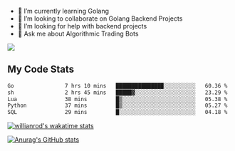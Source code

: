 
- 🌱 I’m currently learning Golang
- 👯 I’m looking to collaborate on Golang Backend Projects
- 🤔 I’m looking for help with backend projects
- 💬 Ask me about Algorithmic Trading Bots

![](https://github-profile-trophy.vercel.app/?username=kevinbarrero)

## My Code Stats

<!--START_SECTION:waka-->

```txt
Go                7 hrs 10 mins   ███████████████░░░░░░░░░░   60.36 %
sh                2 hrs 45 mins   █████▓░░░░░░░░░░░░░░░░░░░   23.29 %
Lua               38 mins         █▒░░░░░░░░░░░░░░░░░░░░░░░   05.38 %
Python            37 mins         █▒░░░░░░░░░░░░░░░░░░░░░░░   05.27 %
SQL               29 mins         █░░░░░░░░░░░░░░░░░░░░░░░░   04.18 %
```

<!--END_SECTION:waka-->

[![willianrod's wakatime stats](https://github-readme-stats.vercel.app/api/wakatime?username=holdandup&layout=compact&theme=react&custom_title=Wakatime%20All%20Time%20Stats&langs_count=8)](https://github.com/anuraghazra/github-readme-stats)

[![Anurag's GitHub stats](https://github-readme-stats.vercel.app/api?username=Kevinbarrero)](https://github.com/anuraghazra/github-readme-stats)





